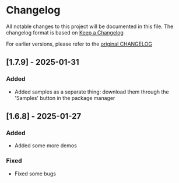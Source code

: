 # Changelog

All notable changes to this project will be documented in this file.
The changelog format is based on [Keep a Changelog](https://keepachangelog.com/en/1.0.0/)

For earlier versions, please refer to the [original CHANGELOG](https://github.com/yasirkula/UnityIngameDebugConsole/releases)

## [1.7.9] - 2025-01-31
### Added
- Added samples as a separate thing: download them through the 'Samples' button in the package manager


## [1.6.8] - 2025-01-27
### Added
- Added some more demos 

### Fixed
- Fixed some bugs